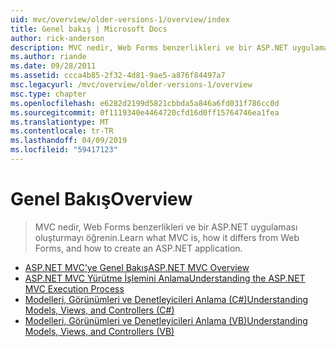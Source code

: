 ```yaml
---
uid: mvc/overview/older-versions-1/overview/index
title: Genel bakış | Microsoft Docs
author: rick-anderson
description: MVC nedir, Web Forms benzerlikleri ve bir ASP.NET uygulaması oluşturmayı öğrenin.
ms.author: riande
ms.date: 09/28/2011
ms.assetid: ccca4b85-2f32-4d81-9ae5-a876f84497a7
msc.legacyurl: /mvc/overview/older-versions-1/overview
msc.type: chapter
ms.openlocfilehash: e6282d2199d5821cbbda5a846a6fd031f786cc0d
ms.sourcegitcommit: 0f1119340e4464720cfd16d0ff15764746ea1fea
ms.translationtype: MT
ms.contentlocale: tr-TR
ms.lasthandoff: 04/09/2019
ms.locfileid: "59417123"
---
```

# <a name="overview"></a><span data-ttu-id="2d10e-103">Genel Bakış</span><span class="sxs-lookup"><span data-stu-id="2d10e-103">Overview</span></span>

> <span data-ttu-id="2d10e-104">MVC nedir, Web Forms benzerlikleri ve bir ASP.NET uygulaması oluşturmayı öğrenin.</span><span class="sxs-lookup"><span data-stu-id="2d10e-104">Learn what MVC is, how it differs from Web Forms, and how to create an ASP.NET application.</span></span>


- [<span data-ttu-id="2d10e-105">ASP.NET MVC’ye Genel Bakış</span><span class="sxs-lookup"><span data-stu-id="2d10e-105">ASP.NET MVC Overview</span></span>](asp-net-mvc-overview.md)
- [<span data-ttu-id="2d10e-106">ASP.NET MVC Yürütme İşlemini Anlama</span><span class="sxs-lookup"><span data-stu-id="2d10e-106">Understanding the ASP.NET MVC Execution Process</span></span>](understanding-the-asp-net-mvc-execution-process.md)
- [<span data-ttu-id="2d10e-107">Modelleri, Görünümleri ve Denetleyicileri Anlama (C#)</span><span class="sxs-lookup"><span data-stu-id="2d10e-107">Understanding Models, Views, and Controllers (C#)</span></span>](understanding-models-views-and-controllers-cs.md)
- [<span data-ttu-id="2d10e-108">Modelleri, Görünümleri ve Denetleyicileri Anlama (VB)</span><span class="sxs-lookup"><span data-stu-id="2d10e-108">Understanding Models, Views, and Controllers (VB)</span></span>](understanding-models-views-and-controllers-vb.md)
